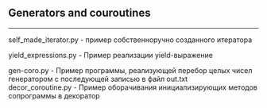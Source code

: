 ## Generators and couroutines 

---

self_made_iterator.py - пример собственноручно созданного итератора

yield_expressions.py - Пример реализации yield-выражение

gen-coro.py           - Пример программы, реализующей перебор целых чисел генератором
с последующей записью в файл out.txt  
decor_coroutine.py    - Пример оборачивания инициализирующих методов сопрограммы в декоратор